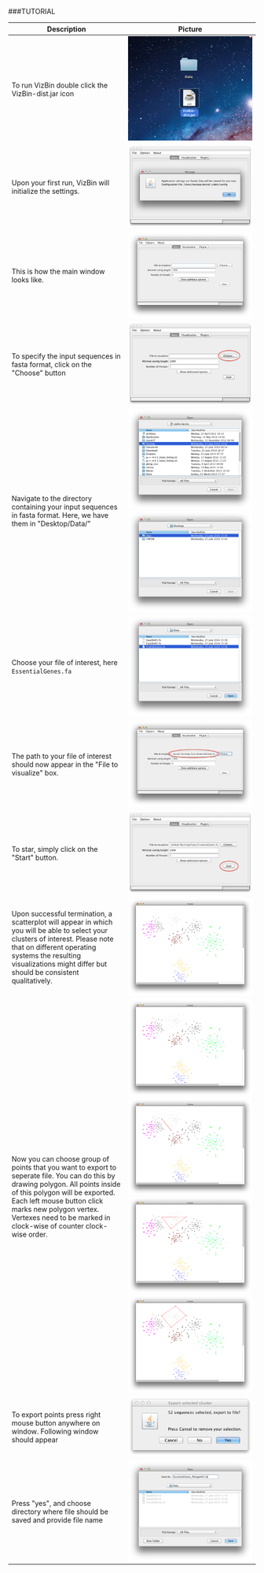 ###TUTORIAL

|    Description	|	Picture		|
|---------------------------	| --------------------------|
|To run VizBin double click the VizBin-dist.jar icon|![img][00]|
|Upon your first run, VizBin will initialize the settings. |	![img][01]	|
|This is how the main window looks like. | ![img][02] |
|To specify the input sequences in fasta format, click on the "Choose" button | ![img][03] |
|Navigate to the directory containing your input sequences in fasta format. Here, we have them in "Desktop/Data/"  | ![img][04] ![img][05] |
|Choose your file of interest, here `EssentialGenes.fa` | ![img][06] |
|The path to your file of interest should now appear in the "File to visualize" box. | ![img][07] |
|To star, simply click on the "Start" button. | ![img][08] |
|Upon successful termination, a scatterplot will appear in which you will be able to select your clusters of interest. Please note that on different operating systems the resulting visualizations might differ but should be consistent qualitatively. | ![img][09] |
|Now you can choose group of points that you want to export to seperate file. You can do this by drawing polygon. All points inside of this polygon will be exported. Each left mouse button click marks new polygon vertex. Vertexes need to be marked in clock-wise of counter clock-wise order.  |![img][10]![img][11]![img][12]![img][13]|
| To export points press right mouse button anywhere on window. Following window should appear| ![img][14] |
| Press "yes", and choose directory where file should be saved and provide file name | ![img][15] |


[00]: pictures/00.png
[01]: pictures/01.png
[02]: pictures/02.png
[03]: pictures/03.png
[04]: pictures/04.png
[05]: pictures/05.png
[06]: pictures/06.png
[07]: pictures/07.png
[08]: pictures/08.png
[09]: pictures/09.png
[10]: pictures/10.png
[11]: pictures/11.png
[12]: pictures/12.png
[13]: pictures/13.png
[14]: pictures/14.png
[15]: pictures/15.png
